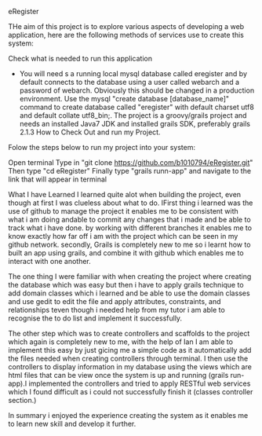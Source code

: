 eRegister

THe aim of this project is to explore  various aspects of developing a web application, here are the following methods of services use to create this system:


Check what is needed to run this application
* You will need s a running local mysql database called eregister and by default connects to the database using a user called webarch and a password of webarch. Obviously this should be changed in a production environment.
Use the mysql "create database [database_name]" command to create database called "eregister" with default charset utf8 and default collate utf8_bin;.
The project is a groovy/grails project and needs an installed Java7 JDK and installed grails SDK, preferably grails 2.1.3 
How to Check Out and run my Project.

Folow the steps below to run my project into your system:

Open terminal
Type in "git clone https://github.com/b1010794/eRegister.git"
Then type "cd eRegister"
Finally type "grails runn-app" and navigate to the link that will appear in terminal









What I have Learned
I learned quite alot when building the project, even though at first I was clueless about what to do. IFirst thing i learned was the use of github to manage the project it enables me to be consistent with what i am doing andable to commit any changes that i made and be able to track what i have done. by working with different branches it enables me to know exactly how far off i am with the project which can be seen in my github network. secondly, Grails is completely new to me so i learnt how to built an app using grails, and combine it with github which enables me to interact with one another.

The one thing  I were familiar with when creating the project where creating the database which was easy but then i have to apply grails technique to add domain classes which i learned and be able to use the domain classes and use gedit to edit the file and apply attributes, constraints, and relationships teven though i needed help from my tutor i am able to recognise the to do list and implement it successfully.

The other step which was to create controllers and scaffolds to the project which again is completely new to me, with the help of Ian I am able to implement this easy by just gicing me a simple code as it automatically add the files needed when creating controllers through terminal. I then use the controllers to display information in my database using the views which are html files that can be view once the system is up and running (grails run-app).I implemented the controllers and tried to apply RESTful web services which I found difficult as i could not successfully finish it (classes controller section.)

In summary i enjoyed the experience creating the system as it enables me to learn new skill and develop it further.


